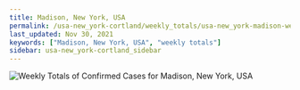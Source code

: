 ```yaml
---
title: Madison, New York, USA
permalink: /usa-new_york-cortland/weekly_totals/usa-new_york-madison-weekly_totals.html
last_updated: Nov 30, 2021
keywords: ["Madison, New York, USA", "weekly totals"]
sidebar: usa-new_york-cortland_sidebar
---
```


![Weekly Totals of Confirmed Cases for Madison, New York, USA](/covid_tracker/images/graphs/usa-new_york-madison-weekly_totals_graph.png)
